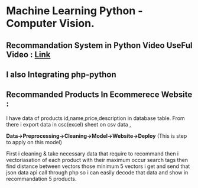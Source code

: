 # Machine Learning Python - Computer Vision.

<h2>Recommandation System in Python Video UseFul Video :  <a href="https://youtu.be/1xtrIEwY_zY">Link</a></h2>

<h2>I also Integrating php-python </H2>

<p><h2>Recommanded Products In Ecommerece Website :</h2> I have data of products id,name,price,description in database table. From there i export data in csc(excel) sheet on csv data ,</p>
<b>Data->Preprocessing->Cleaning->Model->Website->Deploy</b> (This is step to apply on this model)
<p>First i cleaning & take necessary data that require to recommand then i vectoriasation of each product with their maximum occur search tags then find distance between vectors those minimum 5 vectors i get and send that json data api call through php so i can easily decode that data and show in recommandation 5 products.</p>
